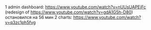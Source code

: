 1 admin dashboard: https://www.youtube.com/watch?v=nUUsUAPEjFc (redesign of https://www.youtube.com/watch?v=gdA1G5h-D80)
  остановился на 56 мин
2 charts: https://www.youtube.com/watch?v=q3zc1ph5fvg